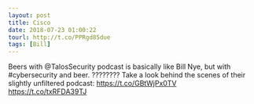 ```yaml
---
layout: post
title: Cisco
date: 2018-07-23 01:00:22
tourl: http://t.co/PPRgd85due
tags: [Bill]
---
```

Beers with @TalosSecurity podcast is basically like Bill Nye, but with #cybersecurity and beer. ???????? Take a look behind the scenes of their slightly unfiltered podcast: https://t.co/GBtWjPx0TV https://t.co/txRFDA39TJ